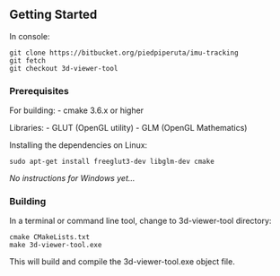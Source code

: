 ## Getting Started

In console:
```
git clone https://bitbucket.org/piedpiperuta/imu-tracking
git fetch
git checkout 3d-viewer-tool
```
### Prerequisites

For building:
	- cmake 3.6.x or higher

Libraries:
	- GLUT (OpenGL utility)
	- GLM (OpenGL Mathematics)

Installing the dependencies on Linux:
```
sudo apt-get install freeglut3-dev libglm-dev cmake
```

*No instructions for Windows yet...*

### Building

In a terminal or command line tool, change to 3d-viewer-tool directory:
```
cmake CMakeLists.txt
make 3d-viewer-tool.exe
```

This will build and compile the 3d-viewer-tool.exe object file.